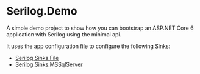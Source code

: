 # Serilog.Demo

A simple demo project to show how you can bootstrap an ASP.NET Core 6 application with Serilog using the minimal api.

It uses the app configuration file to configure the following Sinks:

- [Serilog.Sinks.File](https://github.com/serilog/serilog-sinks-file)
- [Serilog.Sinks.MSSqlServer](https://github.com/serilog-mssql/serilog-sinks-mssqlserver)
